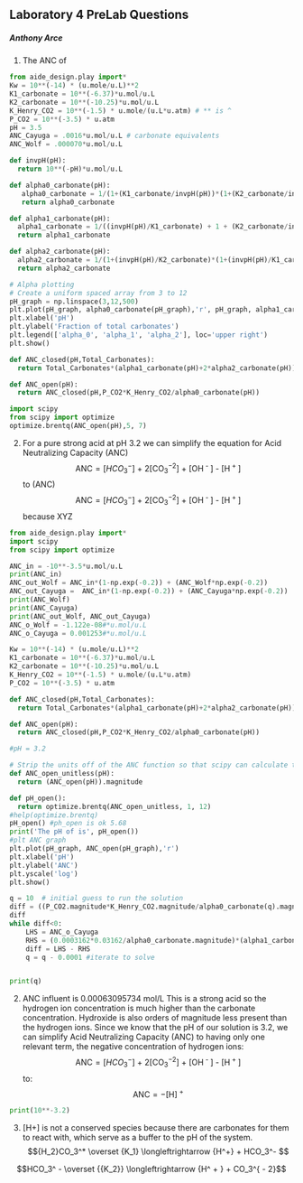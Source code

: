 ## Laboratory 4 PreLab Questions
##### Anthony Arce

1. The ANC of
```python
from aide_design.play import*
Kw = 10**(-14) * (u.mole/u.L)**2
K1_carbonate = 10**(-6.37)*u.mol/u.L
K2_carbonate = 10**(-10.25)*u.mol/u.L
K_Henry_CO2 = 10**(-1.5) * u.mole/(u.L*u.atm) # ** is ^
P_CO2 = 10**(-3.5) * u.atm
pH = 3.5
ANC_Cayuga = .0016*u.mol/u.L # carbonate equivalents
ANC_Wolf = .000070*u.mol/u.L

def invpH(pH):
  return 10**(-pH)*u.mol/u.L

def alpha0_carbonate(pH):
   alpha0_carbonate = 1/(1+(K1_carbonate/invpH(pH))*(1+(K2_carbonate/invpH(pH))))
   return alpha0_carbonate

def alpha1_carbonate(pH):
  alpha1_carbonate = 1/((invpH(pH)/K1_carbonate) + 1 + (K2_carbonate/invpH(pH)))
  return alpha1_carbonate

def alpha2_carbonate(pH):
  alpha2_carbonate = 1/(1+(invpH(pH)/K2_carbonate)*(1+(invpH(pH)/K1_carbonate)))
  return alpha2_carbonate

# Alpha plotting
# Create a uniform spaced array from 3 to 12
pH_graph = np.linspace(3,12,500)
plt.plot(pH_graph, alpha0_carbonate(pH_graph),'r', pH_graph, alpha1_carbonate(pH_graph),'b',pH_graph, alpha2_carbonate(pH_graph),'g')
plt.xlabel('pH')
plt.ylabel('Fraction of total carbonates')
plt.legend(['alpha_0', 'alpha_1', 'alpha_2'], loc='upper right')
plt.show()

def ANC_closed(pH,Total_Carbonates):
  return Total_Carbonates*(alpha1_carbonate(pH)+2*alpha2_carbonate(pH)) + Kw/invpH(pH) - invpH(pH)

def ANC_open(pH):
  return ANC_closed(pH,P_CO2*K_Henry_CO2/alpha0_carbonate(pH))

import scipy
from scipy import optimize
optimize.brentq(ANC_open(pH),5, 7)
```
2. For a pure strong acid at pH 3.2 we can simplify the equation for
Acid Neutralizing Capacity (ANC)
$${\text{ANC}} = [HCO_3^ - {\text{] + 2[CO}}_3^{ - 2}{\text{] + [O}}{{\text{H}}^{\text{ - }}}{\text{] - [}}{{\text{H}}^{\text{ + }}}{\text{]}}$$
to   (ANC)
$${\text{ANC}} = [HCO_3^ - {\text{] + 2[CO}}_3^{ - 2}{\text{] + [O}}{{\text{H}}^{\text{ - }}}{\text{] - [}}{{\text{H}}^{\text{ + }}}{\text{]}}$$
because XYZ
```Python
from aide_design.play import*
import scipy
from scipy import optimize

ANC_in = -10**-3.5*u.mol/u.L
print(ANC_in)
ANC_out_Wolf = ANC_in*(1-np.exp(-0.2)) + (ANC_Wolf*np.exp(-0.2))
ANC_out_Cayuga =  ANC_in*(1-np.exp(-0.2)) + (ANC_Cayuga*np.exp(-0.2))
print(ANC_Wolf)
print(ANC_Cayuga)
print(ANC_out_Wolf, ANC_out_Cayuga)
ANC_o_Wolf = -1.122e-08#*u.mol/u.L
ANC_o_Cayuga = 0.001253#*u.mol/u.L

Kw = 10**(-14) * (u.mole/u.L)**2
K1_carbonate = 10**(-6.37)*u.mol/u.L
K2_carbonate = 10**(-10.25)*u.mol/u.L
K_Henry_CO2 = 10**(-1.5) * u.mole/(u.L*u.atm)
P_CO2 = 10**(-3.5) * u.atm

def ANC_closed(pH,Total_Carbonates):
  return Total_Carbonates*(alpha1_carbonate(pH)+2*alpha2_carbonate(pH)) + Kw/invpH(pH) - invpH(pH)

def ANC_open(pH):
  return ANC_closed(pH,P_CO2*K_Henry_CO2/alpha0_carbonate(pH))

#pH = 3.2

# Strip the units off of the ANC function so that scipy can calculate the root.
def ANC_open_unitless(pH):
  return (ANC_open(pH)).magnitude

def pH_open():
  return optimize.brentq(ANC_open_unitless, 1, 12)
#help(optimize.brentq)
pH_open() #ph_open is ok 5.68
print('The pH of is', pH_open())
#plt ANC graph
plt.plot(pH_graph, ANC_open(pH_graph),'r')
plt.xlabel('pH')
plt.ylabel('ANC')
plt.yscale('log')
plt.show()

q = 10  # initial guess to run the solution
diff = ((P_CO2.magnitude*K_Henry_CO2.magnitude/alpha0_carbonate(q).magnitude)*(alpha1_carbonate(q).magnitude + 2*alpha2_carbonate(q).magnitude) + (Kw.magnitude/ 10**-q) - 10**-q
diff
while diff<0:
    LHS = ANC_o_Cayuga
    RHS = (0.0003162*0.03162/alpha0_carbonate.magnitude)*(alpha1_carbonate.magmagnitude + 2*alpha2_carbonate.magnitude) + (1e-14/ 10**-q.magnitude) - 10**-q.magnitude
    diff = LHS - RHS
    q = q - 0.0001 #iterate to solve


print(q)
```

2. ANC influent is 0.00063095734 mol/L This is a strong acid so the hydrogen ion concentration is much higher than the carbonate concentration. Hydroxide is also orders of magnitude less present than the hydrogen ions. Since we know that the pH of our solution is 3.2, we can simplify Acid Neutralizing Capacity (ANC) to having only one relevant term, the negative concentration of hydrogen ions:
$${\text{ANC}} = [HCO_3^ - {\text{] + 2[CO}}_3^{ - 2}{\text{] + [O}}{{\text{H}}^{\text{ - }}}{\text{] - [}}{{\text{H}}^{\text{ + }}}{\text{]}}$$
to:
$${\text{ANC}} = - {{\text{[H]}}^{\text{ + }}}{\text{}}$$
```Python
print(10**-3.2)

```

3. [H+] is not a conserved species because there are carbonates for them to react with, which serve as a buffer to the pH of the system.
$${H_2}CO_3^* \overset {K_1} \longleftrightarrow {H^+} + HCO_3^- $$


$$HCO_3^ - \overset {{K_2}} \longleftrightarrow {H^ + } + CO_3^{ - 2}$$
